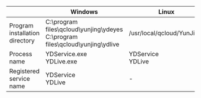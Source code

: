 | | Windows | Linux |
|---------|---------|---------|
| Program installation directory | C:\program files\qcloud\yunjing\ydeyes <br>C:\program files\qcloud\yunjing\ydlive  | /usr/local/qcloud/YunJing/  |
| Process name | YDService.exe <br>YDLive.exe   | YDService <br>YDLive |
| Registered service name | YDService <br>YDLive   |       -   |
